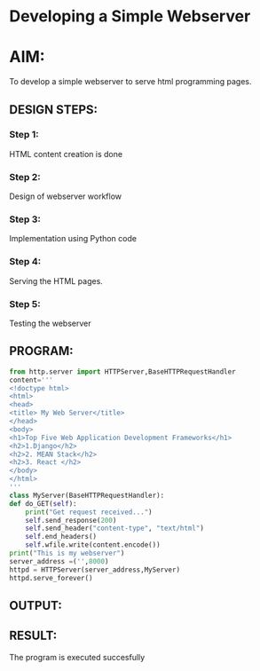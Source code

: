 # Developing a Simple Webserver

# AIM:

To develop a simple webserver to serve html programming pages.

## DESIGN STEPS:

### Step 1:

HTML content creation is done

### Step 2:

Design of webserver workflow

### Step 3:

Implementation using Python code

### Step 4:

Serving the HTML pages.

### Step 5:

Testing the webserver

## PROGRAM:
```python
from http.server import HTTPServer,BaseHTTPRequestHandler
content='''
<!doctype html>
<html>
<head>
<title> My Web Server</title>
</head>
<body>
<h1>Top Five Web Application Development Frameworks</h1> 
<h2>1.Django</h2>
<h2>2. MEAN Stack</h2>
<h2>3. React </h2> 
</body>
</html> 
''' 
class MyServer(BaseHTTPRequestHandler):
def do_GET(self):
    print("Get request received...")
    self.send_response(200)
    self.send_header("content-type", "text/html") 
    self.end_headers()
    self.wfile.write(content.encode())
print("This is my webserver")
server_address =('',8000)
httpd = HTTPServer(server_address,MyServer)
httpd.serve_forever()
```
## OUTPUT:
##

## RESULT:
The program is executed succesfully
